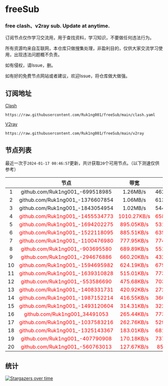 # freeSub
### free clash、v2ray sub. Update at anytime.

订阅节点仅作学习交流用，用于查找资料，学习知识，不要做任何违法行为。

所有资源均来自互联网，本仓库只做搜集处理，非盈利目的，仅供大家交流学习使用，出现违法问题概不负责。

如有侵权，请Issue，删。

如有好的免费节点网站或者建议，欢迎Issue，将仓库做大做强。

## 订阅地址
[Clash](https://raw.githubusercontent.com/Ruk1ng001/freeSub/main/clash.yaml)
```
https://raw.githubusercontent.com/Ruk1ng001/freeSub/main/clash.yaml
```
[V2ray](https://raw.githubusercontent.com/Ruk1ng001/freeSub/main/v2ray)
```
https://raw.githubusercontent.com/Ruk1ng001/freeSub/main/v2ray
```

## 节点列表

最近一次于`2024-01-17 00:46:57`更新，共计获取`20`个可用节点。（以下测速仅供参考）

|  | 节点 | 带宽 | 延迟 |
|:-:|:--:|:--:|:--:|
 | 1 | github.com/Ruk1ng001_-699518985 | 1.26MB/s | 462.00ms |
 | 2 | github.com/Ruk1ng001_-1376607854 | 1.06MB/s | 613.00ms |
 | 3 | github.com/Ruk1ng001_-1843054954 | 1.02MB/s | 544.00ms |
 | 4 | <font color=red>github.com/Ruk1ng001_-1455534773</font> | <font color=red>1010.27KB/s</font> | <font color=red>658.00ms</font> |
 | 5 | <font color=red>github.com/Ruk1ng001_-1694202275</font> | <font color=red>895.05KB/s</font> | <font color=red>531.00ms</font> |
 | 6 | <font color=red>github.com/Ruk1ng001_-1522118095</font> | <font color=red>885.51KB/s</font> | <font color=red>635.00ms</font> |
 | 7 | <font color=red>github.com/Ruk1ng001_-1100476980</font> | <font color=red>777.95KB/s</font> | <font color=red>774.00ms</font> |
 | 8 | <font color=red>github.com/Ruk1ng001_-903695580</font> | <font color=red>689.89KB/s</font> | <font color=red>551.00ms</font> |
 | 9 | <font color=red>github.com/Ruk1ng001_-294676886</font> | <font color=red>660.20KB/s</font> | <font color=red>432.00ms</font> |
 | 10 | <font color=red>github.com/Ruk1ng001_-1594695982</font> | <font color=red>624.19KB/s</font> | <font color=red>675.00ms</font> |
 | 11 | <font color=red>github.com/Ruk1ng001_-1639310828</font> | <font color=red>515.01KB/s</font> | <font color=red>773.00ms</font> |
 | 12 | <font color=red>github.com/Ruk1ng001_-553586690</font> | <font color=red>475.68KB/s</font> | <font color=red>703.00ms</font> |
 | 13 | <font color=red>github.com/Ruk1ng001_-1408331731</font> | <font color=red>420.92KB/s</font> | <font color=red>272.00ms</font> |
 | 14 | <font color=red>github.com/Ruk1ng001_-1987152214</font> | <font color=red>416.55KB/s</font> | <font color=red>360.00ms</font> |
 | 15 | <font color=red>github.com/Ruk1ng001_-1493120604</font> | <font color=red>314.31KB/s</font> | <font color=red>322.00ms</font> |
 | 16 | <font color=red>github.com/Ruk1ng001_34491053</font> | <font color=red>265.44KB/s</font> | <font color=red>773.00ms</font> |
 | 17 | <font color=red>github.com/Ruk1ng001_-1037583216</font> | <font color=red>262.76KB/s</font> | <font color=red>529.00ms</font> |
 | 18 | <font color=red>github.com/Ruk1ng001_-1325143367</font> | <font color=red>183.01KB/s</font> | <font color=red>681.00ms</font> |
 | 19 | <font color=red>github.com/Ruk1ng001_-407790908</font> | <font color=red>170.18KB/s</font> | <font color=red>737.00ms</font> |
 | 20 | <font color=red>github.com/Ruk1ng001_-560763013</font> | <font color=red>127.67KB/s</font> | <font color=red>85.00ms</font> |


## 统计

[![Stargazers over time](https://starchart.cc/Ruk1ng001/freeSub.svg)](https://starchart.cc/Ruk1ng001/freeSub)